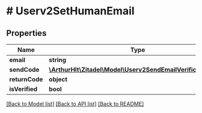 # # Userv2SetHumanEmail

## Properties

Name | Type | Description | Notes
------------ | ------------- | ------------- | -------------
**email** | **string** |  |
**sendCode** | [**\ArthurHlt\Zitadel\Model\Userv2SendEmailVerificationCode**](Userv2SendEmailVerificationCode.md) |  | [optional]
**returnCode** | **object** |  | [optional]
**isVerified** | **bool** |  | [optional]

[[Back to Model list]](../../README.md#models) [[Back to API list]](../../README.md#endpoints) [[Back to README]](../../README.md)
